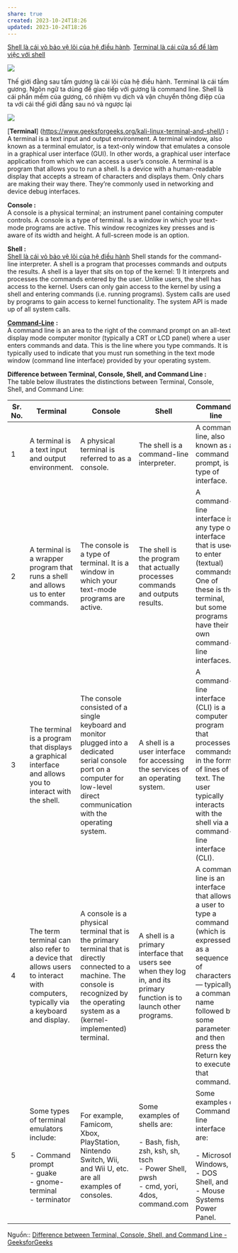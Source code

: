 ```yaml
---
share: true
created: 2023-10-24T18:26
updated: 2023-10-24T18:26
---
```

[Shell là cái vỏ bảo vệ lõi của hệ điều hành](./Shell%20l%C3%A0%20c%C3%A1i%20v%E1%BB%8F%20b%E1%BA%A3o%20v%E1%BB%87%20l%C3%B5i%20c%E1%BB%A7a%20h%E1%BB%87%20%C4%91i%E1%BB%81u%20h%C3%A0nh.md#). [Terminal là cái cửa sổ để làm việc với shell](./Terminal%20l%C3%A0%20c%C3%A1i%20c%E1%BB%ADa%20s%E1%BB%95%20%C4%91%E1%BB%83%20l%C3%A0m%20vi%E1%BB%87c%20v%E1%BB%9Bi%20shell.md#)

![](https://thumbs.dreamstime.com/b/magic-portal-green-plants-fantasy-fern-ivy-night-79779455.jpg) 

Thế giới đằng sau tấm gương là cái lõi của hệ điều hành. Terminal là cái tấm gương. Ngôn ngữ ta dùng để giao tiếp với gương là command line. Shell là cái phần mềm của gương, có nhiệm vụ dịch và vận chuyển thông điệp của ta với cái thế giới đằng sau nó và ngược lại

![](https://devblogs.microsoft.com/commandline/wp-content/uploads/sites/33/2019/05/terminalarchitecture.png) 


[**Terminal**] (https://www.geeksforgeeks.org/kali-linux-terminal-and-shell/) **:**  
A terminal is a text input and output environment. A terminal window, also known as a terminal emulator, is a text-only window that emulates a console in a graphical user interface (GUI). In other words, a graphical user interface application from which we can access a user’s console. A terminal is a program that allows you to run a shell. Is a device with a human-readable display that accepts a stream of characters and displays them. Only chars are making their way there. They’re commonly used in networking and device debug interfaces.

**Console :**   
A console is a physical terminal; an instrument panel containing computer controls. A console is a type of terminal. Is a window in which your text-mode programs are active. This window recognizes key presses and is aware of its width and height. A full-screen mode is an option.

**Shell :**  
[Shell là cái vỏ bảo vệ lõi của hệ điều hành](./Shell%20l%C3%A0%20c%C3%A1i%20v%E1%BB%8F%20b%E1%BA%A3o%20v%E1%BB%87%20l%C3%B5i%20c%E1%BB%A7a%20h%E1%BB%87%20%C4%91i%E1%BB%81u%20h%C3%A0nh.md#)
Shell stands for the command-line interpreter. A shell is a program that processes commands and outputs the results. A shell is a layer that sits on top of the kernel: 1) It interprets and processes the commands entered by the user. Unlike users, the shell has access to the kernel. Users can only gain access to the kernel by using a shell and entering commands (i.e. running programs). System calls are used by programs to gain access to kernel functionality. The system API is made up of all system calls.

[**Command-Line**](https://www.geeksforgeeks.org/command-line-arguments-in-c-cpp/) **:**   
A command line is an area to the right of the command prompt on an all-text display mode computer monitor (typically a CRT or LCD panel) where a user enters commands and data. This is the line where you type commands. It is typically used to indicate that you must run something in the text mode window (command line interface) provided by your operating system.

**Difference between Terminal, Console, Shell, and Command Line :**  
The table below illustrates the distinctions between Terminal, Console, Shell, and Command Line:

|**Sr. No.**|**Terminal**|**Console**|**Shell**|**Command-line**|
|---|---|---|---|---|
|1|A terminal is a text input and output environment.|A physical terminal is referred to as a console.|The shell is a command-line interpreter.|A command line, also known as a command prompt, is a type of interface.|
|2|A terminal is a wrapper program that runs a shell and allows us to enter commands.|The console is a type of terminal. It is a window in which your text-mode programs are active.|The shell is the program that actually processes commands and outputs results.|A command-line interface is any type of interface that is used to enter (textual) commands. One of these is the terminal, but some programs have their own command-line interfaces.|
|3|The terminal is a program that displays a graphical interface and allows you to interact with the shell.|The console consisted of a single keyboard and monitor plugged into a dedicated serial console port on a computer for low-level direct communication with the operating system.|A shell is a user interface for accessing the services of an operating system.|A command-line interface (CLI) is a computer program that processes commands in the form of lines of text. The user typically interacts with the shell via a command-line interface (CLI).|
|4|The term terminal can also refer to a device that allows users to interact with computers, typically via a keyboard and display.|A console is a physical terminal that is the primary terminal that is directly connected to a machine. The console is recognized by the operating system as a (kernel-implemented) terminal.|A shell is a primary interface that users see when they log in, and its primary function is to launch other programs.|A command line is an interface that allows a user to type a command (which is expressed as a sequence of characters — typically a command name followed by some parameters) and then press the Return key to execute that command.|
|5|Some types of terminal emulators include:<br><br>- Command prompt<br>- guake<br>- gnome-terminal<br>- terminator|For example, Famicom, Xbox, PlayStation, Nintendo Switch, Wii, and Wii U, etc. are all examples of consoles.|Some examples of shells are:<br><br>- Bash, fish, zsh, ksh, sh, tsch<br>- Power Shell, pwsh<br>- cmd, yori, 4dos, command.com|Some examples of Command-line interface are:<br><br>- Microsoft Windows,<br>- DOS Shell, and<br>- Mouse Systems Power Panel.|

Nguồn:: [Difference between Terminal, Console, Shell, and Command Line - GeeksforGeeks](https://www.geeksforgeeks.org/difference-between-terminal-console-shell-and-command-line/)
